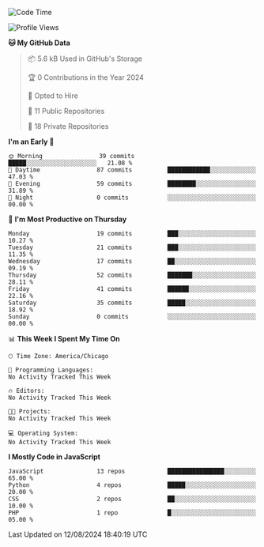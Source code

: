 <!--START_SECTION:waka-->
![Code Time](http://img.shields.io/badge/Code%20Time-17%20mins-blue)

![Profile Views](http://img.shields.io/badge/Profile%20Views-0-blue)

**🐱 My GitHub Data** 

> 📦 5.6 kB Used in GitHub's Storage 
 > 
> 🏆 0 Contributions in the Year 2024
 > 
> 💼 Opted to Hire
 > 
> 📜 11 Public Repositories 
 > 
> 🔑 18 Private Repositories 
 > 
**I'm an Early 🐤** 

```text
🌞 Morning                39 commits          █████░░░░░░░░░░░░░░░░░░░░   21.08 % 
🌆 Daytime                87 commits          ████████████░░░░░░░░░░░░░   47.03 % 
🌃 Evening                59 commits          ████████░░░░░░░░░░░░░░░░░   31.89 % 
🌙 Night                  0 commits           ░░░░░░░░░░░░░░░░░░░░░░░░░   00.00 % 
```
📅 **I'm Most Productive on Thursday** 

```text
Monday                   19 commits          ███░░░░░░░░░░░░░░░░░░░░░░   10.27 % 
Tuesday                  21 commits          ███░░░░░░░░░░░░░░░░░░░░░░   11.35 % 
Wednesday                17 commits          ██░░░░░░░░░░░░░░░░░░░░░░░   09.19 % 
Thursday                 52 commits          ███████░░░░░░░░░░░░░░░░░░   28.11 % 
Friday                   41 commits          ██████░░░░░░░░░░░░░░░░░░░   22.16 % 
Saturday                 35 commits          █████░░░░░░░░░░░░░░░░░░░░   18.92 % 
Sunday                   0 commits           ░░░░░░░░░░░░░░░░░░░░░░░░░   00.00 % 
```


📊 **This Week I Spent My Time On** 

```text
🕑︎ Time Zone: America/Chicago

💬 Programming Languages: 
No Activity Tracked This Week

🔥 Editors: 
No Activity Tracked This Week

🐱‍💻 Projects: 
No Activity Tracked This Week

💻 Operating System: 
No Activity Tracked This Week
```

**I Mostly Code in JavaScript** 

```text
JavaScript               13 repos            ████████████████░░░░░░░░░   65.00 % 
Python                   4 repos             █████░░░░░░░░░░░░░░░░░░░░   20.00 % 
CSS                      2 repos             ██░░░░░░░░░░░░░░░░░░░░░░░   10.00 % 
PHP                      1 repo              █░░░░░░░░░░░░░░░░░░░░░░░░   05.00 % 
```




 Last Updated on 12/08/2024 18:40:19 UTC
<!--END_SECTION:waka-->
